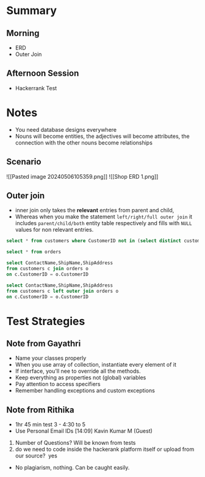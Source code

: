 # Summary
## Morning
- ERD
- Outer Join
## Afternoon Session
- Hackerrank Test
# Notes
- You need database designs everywhere
- Nouns will become entities, the adjectives will become attributes, the connection with the other nouns become relationships
## Scenario

![[Pasted image 20240506105359.png]]
![[Shop ERD 1.png]]
## Outer  join
- inner join only takes the **relevant** entries from parent and child, 
- Whereas when you make the statement `left/right/full outer join` it includes `parent/child/both` entity table respectively and fills with `NULL` values for non relevant entries.
```sql
select * from customers where CustomerID not in (select distinct customerid from Orders)

select * from orders

select ContactName,ShipName,ShipAddress
from customers c join orders o
on c.CustomerID = o.CustomerID

select ContactName,ShipName,ShipAddress
from customers c left outer join orders o
on c.CustomerID = o.CustomerID
```
# Test Strategies
## Note from Gayathri
- Name your classes properly
- When you use array of collection, instantiate every element of it
- If interface, you'll nee to override all the methods.
- Keep everything as properties not (global) variables
- Pay attention to access specifiers
- Remember handling exceptions and custom exceptions
## Note from Rithika
- 1hr 45 min test 3 - 4:30 to 5 
- Use Personal Email IDs
[14:09] Kavin Kumar M (Guest)
1. Number of Questions?
		Will be known from tests
1. do we need to code inside the hackerank platform itself or upload from our source? 
		yes
- No plagiarism, nothing. Can be caught easily.